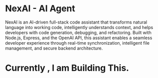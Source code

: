  # NexAI - AI Agent 

NexAI is an AI-driven full-stack code assistant that transforms natural language into working code, intelligently understands context, and helps developers with code generation, debugging, and refactoring.
Built with Node.js, Express, and the OpenAI API, this assistant enables a seamless developer experience through real-time synchronization, intelligent file management, and secure backend architecture.

# Currently , I am Building This.
